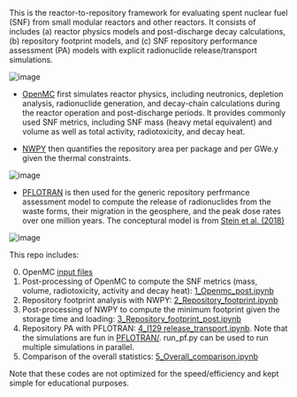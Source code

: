 This is the reactor-to-repository framework for evaluating spent nuclear fuel (SNF) from small modular reactors and other reactors.
It consists of includes (a) reactor physics models and post-discharge decay calculations, (b) repository footprint models, and (c) SNF repository performance assessment (PA) models with explicit radionuclide release/transport simulations.

![image](https://github.com/hmwainw/R2R4SNF/assets/110697247/6ef9d4b5-6382-4773-9d70-168b1de5759d)

- [OpenMC](openmc.org) first simulates reactor physics, including neutronics, depletion analysis, radionuclide generation, and decay-chain calculations during the reactor operation and post-discharge periods. It provides commonly used SNF metrics, including SNF mass (heavy metal equivalent) and volume as well as total activity, radiotoxicity, and decay heat.

- [NWPY](https://escholarship.org/uc/item/4n9157tz) then quantifies the repository area per package and per GWe.y given the thermal constraints.
  
![image](https://github.com/hmwainw/R2R4SNF/assets/110697247/9440e667-d0b2-4cf8-b4d4-dfd1ebefd15f)

- [PFLOTRAN](https://www.pflotran.org/) is then used for the generic repository perfrmance assessment model to compute the release of radionuclides from the waste forms, their migration in the geosphere, and the peak dose rates over one million years. The conceptural model is from [Stein et al. (2018)](https://www.osti.gov/servlets/purl/1513634)
  
![image](https://github.com/hmwainw/R2R4SNF/assets/110697247/775380db-e53e-4909-86a5-6a1726824866)


This repo includes:

0. OpenMC [input files](https://www.osti.gov/servlets/purl/1513634)
1. Post-processing of OpenMC to compute the SNF metrics (mass, volume, radiotoxicity, activity and decay heat): [1_Openmc_post.ipynb](https://github.com/hmwainw/R2R4SNF/blob/master/1_Openmc_post.ipynb)
2. Repository footprint analysis with NWPY: [2_Repository_footprint.ipynb](https://github.com/hmwainw/R2R4SNF/blob/master/2_Repository_footprint.ipynb)
3. Post-processing of NWPY to compute the minimum footprint given the storage time and loading: [3_Repository_footprint_post.ipynb](https://github.com/hmwainw/R2R4SNF/blob/master/3_Repository_footprint_post.ipynb)
4. Repository PA with PFLOTRAN: [4_I129 release_transport.ipynb](https://github.com/hmwainw/R2R4SNF/blob/master/4_I129%20release_transport.ipynb). Note that the simulations are fun in [PFLOTRAN/](https://github.com/hmwainw/R2R4SNF/tree/master/PFLOTRAN). run_pf.py can be used to run multiple simulations in parallel.
5. Comparison of the overall statistics: [5_Overall_comparison.ipynb](https://github.com/hmwainw/R2R4SNF/blob/master/5_Overall_comparison.ipynb)

Note that these codes are not optimized for the speed/efficiency and kept simple for educational purposes. 




